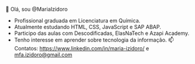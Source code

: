  👋 Olá, sou @MariaIzidoro
   -  Profissional graduada em Licenciatura em Química.
   - Atualmente estudando HTML, CSS, JavaScript e SAP ABAP.
   - Participo das aulas com Descodificadas, ElasNaTech e Azapi Academy.
   - Tenho interesse em aprender sobre tecnologia da informação.
  📫 Contatos: https://www.linkedin.com/in/maria-izidoro/ e mfa.izidoro@gmail.com 



<!---
MariaIzidoro/MariaIzidoro is a ✨ special ✨ repository because its `README.md` (this file) appears on your GitHub profile.
You can click the Preview link to take a look at your changes.
--->
